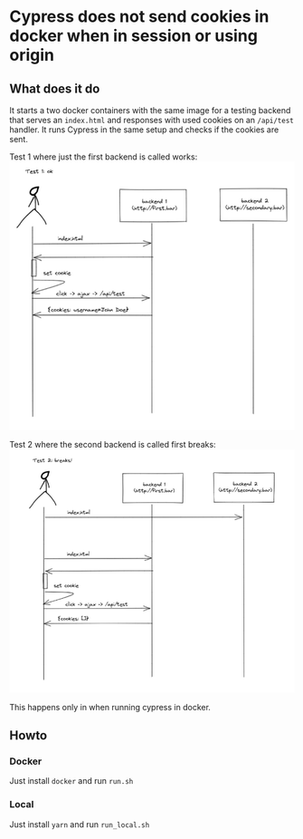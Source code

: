 # Cypress does not send cookies in docker when in session or using origin

## What does it do

It starts a two docker containers with the same image for a testing backend that serves an `index.html` and responses with used cookies on an `/api/test` handler. It runs Cypress in the same setup and checks if the cookies are sent.

Test 1 where just the first backend is called works:
![Test1](./explanation/test1ok.png)

Test 2 where the second backend is called first breaks:
![Test2](./explanation/test2breaks.png)

This happens only in when running cypress in docker.

## Howto

### Docker

Just install `docker` and run `run.sh`

### Local

Just install `yarn` and run `run_local.sh`
